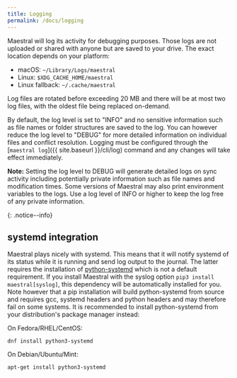 ```yaml
---
title: Logging
permalink: /docs/logging
---
```


Maestral will log its activity for debugging purposes. Those logs are not uploaded or
shared with anyone but are saved to your drive. The exact location depends on your
platform:

* macOS: `~/Library/Logs/maestral`
* Linux: `$XDG_CACHE_HOME/maestral`
* Linux fallback: `~/.cache/maestral`

Log files are rotated before exceeding 20 MB and there will be at most two log files, with
the oldest file being replaced on-demand.

By default, the log level is set to "INFO" and no sensitive information such as file
names or folder structures are saved to the log. You can however reduce the log level to
"DEBUG" for more detailed information on individual files and conflict resolution.
Logging must be configured through the [`maestral log`]({{ site.baseurl }}/cli/log)
command and any changes will take effect immediately.

<p><b>Note:</b> Setting the log level to DEBUG will generate detailed logs on sync
activity including potentially private information such as file names and modification
times. Some versions of Maestral may also print environment variables to the logs. Use a
log level of INFO or higher to keep the log free of any private information.
</p>{: .notice--info}

## systemd integration

Maestral plays nicely with systemd. This means that it will notify systemd of its status
while it is running and send log output to the journal. The latter requires the
installation of [python-systemd](https://github.com/systemd/python-systemd) which is not
a default requirement. If you install Maestral with the syslog option `pip3 install
maestral[syslog]`, this dependency will be automatically installed for you. Note however
that a pip installation will build python-systemd from source and requires gcc, systemd
headers and python headers and may therefore fail on some systems. It is recommended to
install python-systemd from your distribution's package manager instead:

On Fedora/RHEL/CentOS:
```
dnf install python3-systemd
```
On Debian/Ubuntu/Mint:
```
apt-get install python3-systemd
```
